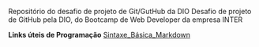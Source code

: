 Repositório do desafio de projeto de Git/GutHub da DIO
Desafio de projeto de GitHub pela DIO, do Bootcamp de Web Developer da empresa INTER

**Links úteis de Programação**
[Sintaxe_Básica_Markdown](https://www.markdownguide.org/basic-syntax/)
